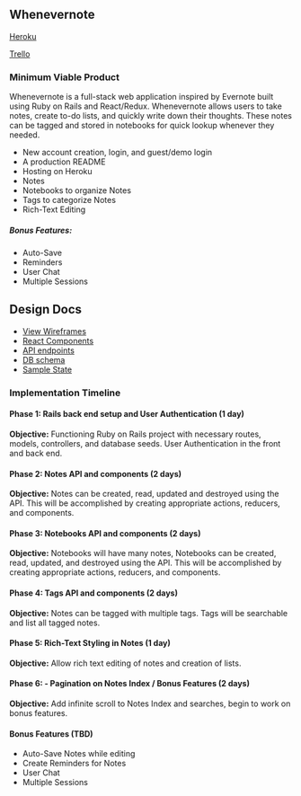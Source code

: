## Whenevernote

[Heroku](www.heroku.com)

[Trello](https://trello.com/b/SQD6TvvD/full-stack-project)

### Minimum Viable Product

Whenevernote is a full-stack web application inspired by Evernote built using Ruby on Rails and React/Redux. Whenevernote allows users to take notes, create to-do lists, and quickly write down their thoughts. These notes can be tagged and stored in notebooks for quick lookup whenever they needed.

* New account creation, login, and guest/demo login
* A production README
* Hosting on Heroku
* Notes
* Notebooks to organize Notes
* Tags to categorize Notes
* Rich-Text Editing

##### Bonus Features:

* Auto-Save
* Reminders
* User Chat
* Multiple Sessions

## Design Docs

* [View Wireframes](./docs/wireframes)
* [React Components](./docs/apicomponents.md)
* [API endpoints](./docs/api-endpoints.md)
* [DB schema](./docs/schema.md)
* [Sample State](./docs/sample_state.md)

### Implementation Timeline

#### Phase 1: Rails back end setup and User Authentication (1 day)

**Objective:** Functioning Ruby on Rails project with necessary routes, models, controllers, and database seeds. User Authentication in the front and back end.

#### Phase 2: Notes API and components (2 days)

**Objective:** Notes can be created, read, updated and destroyed using the API. This will be accomplished by creating appropriate actions, reducers, and components.

#### Phase 3: Notebooks API and components (2 days)

**Objective:** Notebooks will have many notes, Notebooks can be created, read, updated, and destroyed using the API. This will be accomplished by creating appropriate actions, reducers, and components.

#### Phase 4: Tags API and components (2 days)

**Objective:** Notes can be tagged with multiple tags. Tags will be searchable and list all tagged notes.

#### Phase 5: Rich-Text Styling in Notes (1 day)

**Objective:** Allow rich text editing of notes and creation of lists.

#### Phase 6: - Pagination on Notes Index / Bonus Features (2 days)

**Objective:** Add infinite scroll to Notes Index and searches, begin to work on bonus features.

#### Bonus Features (TBD)

* Auto-Save Notes while editing
* Create Reminders for Notes
* User Chat
* Multiple Sessions
